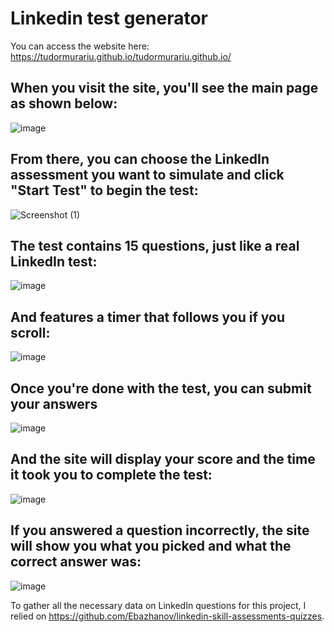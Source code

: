 # Linkedin test generator
You can access the website here: https://tudormurariu.github.io/tudormurariu.github.io/

## When you visit the site, you'll see the main page as shown below:
![image](https://user-images.githubusercontent.com/30391543/232793934-6f54a568-0a2c-4c4f-9056-979a8bccc99d.png)
## From there, you can choose the LinkedIn assessment you want to simulate and click "Start Test" to begin the test:
![Screenshot (1)](https://user-images.githubusercontent.com/30391543/232794571-890c1d72-23d5-4411-baa0-5f0dc7ae4082.png)
## The test contains 15 questions, just like a real LinkedIn test:
![image](https://user-images.githubusercontent.com/30391543/232794866-e56e0a70-c975-41e3-8352-cba56eae303c.png)
## And features a timer that follows you if you scroll:
![image](https://user-images.githubusercontent.com/30391543/232795041-41c26610-7313-4fd5-9aa7-22ceab15cc8d.png)
## Once you're done with the test, you can submit your answers
![image](https://user-images.githubusercontent.com/30391543/232795311-22e1c961-35f6-4c99-ba7e-d43319b3bd07.png)
## And the site will display your score and the time it took you to complete the test:
![image](https://user-images.githubusercontent.com/30391543/232795551-0d82cb76-2368-41f5-8702-efefbfbb0542.png)
## If you answered a question incorrectly, the site will show you what you picked and what the correct answer was:
![image](https://user-images.githubusercontent.com/30391543/232795730-81794bf1-2466-49c3-8768-e7eedd783b5c.png)

To gather all the necessary data on LinkedIn questions for this project, I relied on https://github.com/Ebazhanov/linkedin-skill-assessments-quizzes.
